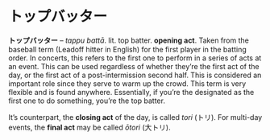 # トップバッター

**トップバッター** – *tappu battā*. lit. top batter. **opening act**. Taken from the baseball term (Leadoff hitter in English) for the first player in the batting order. In concerts, this refers to the first one to perform in a series of acts at an event. This can be used regardless of whether they’re the first act of the day, or the first act of a post-intermission second half. This is considered an important role since they serve to warm up the crowd. This term is very flexible and is found anywhere. Essentially, if you’re the designated as the first one to do something, you’re the top batter.

It’s counterpart, the **closing act** of the day, is called *tori* (トリ). For multi-day events, the **final act** may be called *ōtori* (大トリ).
